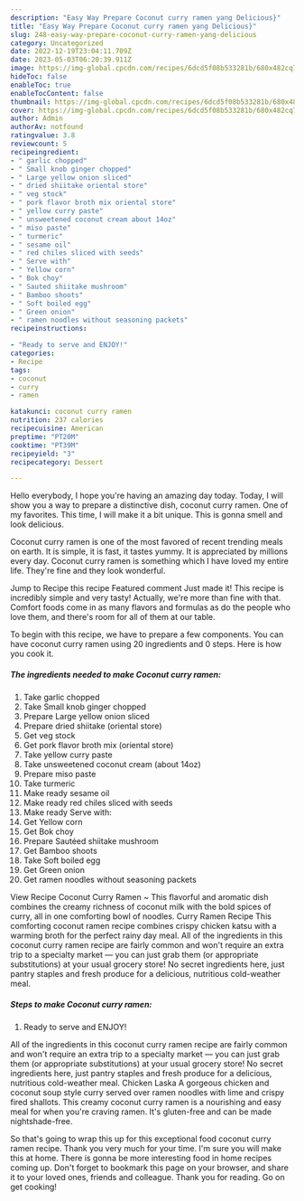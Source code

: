 ```yaml
---
description: "Easy Way Prepare Coconut curry ramen yang Delicious}"
title: "Easy Way Prepare Coconut curry ramen yang Delicious}"
slug: 248-easy-way-prepare-coconut-curry-ramen-yang-delicious
category: Uncategorized
date: 2022-12-19T23:04:11.709Z
date: 2023-05-03T06:20:39.911Z
image: https://img-global.cpcdn.com/recipes/6dcd5f08b533281b/680x482cq70/coconut-curry-ramen-recipe-main-photo.jpg
hideToc: false
enableToc: true
enableTocContent: false
thumbnail: https://img-global.cpcdn.com/recipes/6dcd5f08b533281b/680x482cq70/coconut-curry-ramen-recipe-main-photo.jpg
cover: https://img-global.cpcdn.com/recipes/6dcd5f08b533281b/680x482cq70/coconut-curry-ramen-recipe-main-photo.jpg
author: Admin
authorAv: notfound
ratingvalue: 3.8
reviewcount: 5
recipeingredient:
- " garlic chopped"
- " Small knob ginger chopped"
- " Large yellow onion sliced"
- " dried shiitake oriental store"
- " veg stock"
- " pork flavor broth mix oriental store"
- " yellow curry paste"
- " unsweetened coconut cream about 14oz"
- " miso paste"
- " turmeric"
- " sesame oil"
- " red chiles sliced with seeds"
- " Serve with"
- " Yellow corn"
- " Bok choy"
- " Sauted shiitake mushroom"
- " Bamboo shoots"
- " Soft boiled egg"
- " Green onion"
- " ramen noodles without seasoning packets"
recipeinstructions:

- "Ready to serve and ENJOY!"
categories:
- Recipe
tags:
- coconut
- curry
- ramen

katakunci: coconut curry ramen 
nutrition: 237 calories
recipecuisine: American
preptime: "PT20M"
cooktime: "PT39M"
recipeyield: "3"
recipecategory: Dessert

---
```



Hello everybody, I hope you're having an amazing day today. Today, I will show you a way to prepare a distinctive dish, coconut curry ramen. One of my favorites. This time, I will make it a bit unique. This is gonna smell and look delicious.

Coconut curry ramen is one of the most favored of recent trending meals on earth. It is simple, it is fast, it tastes yummy. It is appreciated by millions every day. Coconut curry ramen is something which I have loved my entire life. They're fine and they look wonderful.

Jump to Recipe this recipe Featured comment Just made it! This recipe is incredibly simple and very tasty! Actually, we&#39;re more than fine with that. Comfort foods come in as many flavors and formulas as do the people who love them, and there&#39;s room for all of them at our table.


To begin with this recipe, we have to prepare a few components. You can have coconut curry ramen using 20 ingredients and 0 steps. Here is how you cook it.

<!--inarticleads1-->

##### The ingredients needed to make Coconut curry ramen:

1. Take  garlic chopped
1. Take  Small knob ginger chopped
1. Prepare  Large yellow onion sliced
1. Prepare  dried shiitake (oriental store)
1. Get  veg stock
1. Get  pork flavor broth mix (oriental store)
1. Take  yellow curry paste
1. Take  unsweetened coconut cream (about 14oz)
1. Prepare  miso paste
1. Take  turmeric
1. Make ready  sesame oil
1. Make ready  red chiles sliced with seeds
1. Make ready  Serve with:
1. Get  Yellow corn
1. Get  Bok choy
1. Prepare  Sautéed shiitake mushroom
1. Get  Bamboo shoots
1. Take  Soft boiled egg
1. Get  Green onion
1. Get  ramen noodles without seasoning packets


View Recipe Coconut Curry Ramen ~ This flavorful and aromatic dish combines the creamy richness of coconut milk with the bold spices of curry, all in one comforting bowl of noodles. Curry Ramen Recipe This comforting coconut ramen recipe combines crispy chicken katsu with a warming broth for the perfect rainy day meal. All of the ingredients in this coconut curry ramen recipe are fairly common and won&#39;t require an extra trip to a specialty market — you can just grab them (or appropriate substitutions) at your usual grocery store! No secret ingredients here, just pantry staples and fresh produce for a delicious, nutritious cold-weather meal. 

<!--inarticleads2-->

##### Steps to make Coconut curry ramen:


1. Ready to serve and ENJOY!

All of the ingredients in this coconut curry ramen recipe are fairly common and won&#39;t require an extra trip to a specialty market — you can just grab them (or appropriate substitutions) at your usual grocery store! No secret ingredients here, just pantry staples and fresh produce for a delicious, nutritious cold-weather meal. Chicken Laska A gorgeous chicken and coconut soup style curry served over ramen noodles with lime and crispy fired shallots. This creamy coconut curry ramen is a nourishing and easy meal for when you&#39;re craving ramen. It&#39;s gluten-free and can be made nightshade-free. 

So that's going to wrap this up for this exceptional food coconut curry ramen recipe. Thank you very much for your time. I'm sure you will make this at home. There is gonna be more interesting food in home recipes coming up. Don't forget to bookmark this page on your browser, and share it to your loved ones, friends and colleague. Thank you for reading. Go on get cooking!
